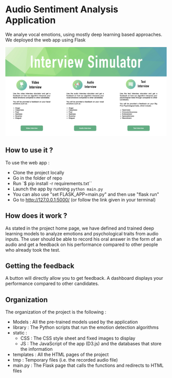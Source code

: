 # Audio Sentiment Analysis Application

We analye vocal emotions, using mostly deep learning based approaches. We deployed the web app using Flask

![image](webapp.png)

## How to use it ?

To use the web app :
- Clone the project locally
- Go in the folder of repo
- Run `$ pip install -r requirements.txt``
- Launch the app by running `python main.py`
- You can also use "set FLASK_APP=main.py" and then use "flask run"
- Go to http://127.0.0.1:5000/ (or follow the link given in your terminal)

## How does it work ?

As stated in the project home page, we have defined and trained deep learning models to analyze emotions and psychological traits from audio inputs.
The user should be able to record his oral answer in the form of an audio and get a feedback on his performance compared to other people who already took the test.

## Getting the feedback

A button will directly allow you to get feedback. A dashboard displays your performance compared to other candidates.

## Organization

The organization of the project is the following :

- Models : All the pre-trained models used by the application
- library : The Python scripts that run the emotion detection algorithms
- static :
  - CSS : The CSS style sheet and fixed images to display
  - JS : The JavaScript of the app (D3.js) and the databases that store the information
- templates : All the HTML pages of the project
- tmp : Temporary files (i.e. the recorded audio file)
- main.py : The Flask page that calls the functions and redirects to HTML files
